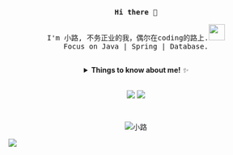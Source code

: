  <p align="center">
  <samp>
    <strong>
      Hi there 👋
    </strong>
    <br><br>
    I'm 小路, 不务正业的我，偶尔在coding的路上.<img src="https://media.giphy.com/media/WUlplcMpOCEmTGBtBW/giphy.gif"  width="32" height="32" /><br>
    Focus on Java | Spring | Database.
    <br><br>
  </samp>
</p>

<details>
  <summary align="center"> <b> Things to know about me! </b> <i>✨</i> </summary>
  
  <br>

---

- 🔭 I’m currently contributing to the organization [Lotharing](https://github.com/Lotharing)
- 🌱 I’m currently learning Microservice & Golang
- 💬 Please leave your comments [here](https://github.com/Lotharing/Lotharing/issues)

---

**- Languages and Tools:**  

<div align="center">
 
 <code><a href="https://github.com/Lotharing?tab=repositories"><img height="20" src="https://img.shields.io/badge/-Java-ed5a65?style=for-the-badge&logo=Java&logoColor=fff" style="vertical-align:top; margin:4px"></a></code>
 
 <code><a href="https://github.com/Lotharing?tab=repositories"><img height="20" src="https://img.shields.io/badge/-Spring-229453?style=for-the-badge&logo=Spring&logoColor=fff" style="vertical-align:top; margin:4px"></a></code>
  
 <code><a href="https://github.com/Lotharing?tab=repositories"><img height="20" src="https://img.shields.io/badge/-Mysql-346c9c?style=for-the-badge&logo=Mysql&logoColor=fff" style="vertical-align:top; margin:4px"></a></code>
   
   <code><a href="https://github.com/Lotharing?tab=repositories"><img height="20" src="https://img.shields.io/badge/-RabbitMQ-fc8c23?style=for-the-badge&logo=Rabbitmq&logoColor=fff" style="vertical-align:top; margin:4px"></a></code>
   
   <code><a href="https://github.com/Lotharing?tab=repositories"><img height="20" src=" https://img.shields.io/badge/-ElasticSearch-15559a?style=for-the-badge&logo=ElasticSearch&logoColor=fff" style="vertical-align:top; margin:4px"></a></code>
   
   <code><a href="https://github.com/Lotharing?tab=repositories"><img height="20" src="https://img.shields.io/badge/-Redis-DC143C?style=for-the-badge&logo=Redis&logoColor=fff" style="vertical-align:top; margin:4px"></a></code>
   
   <code><a href="https://github.com/Lotharing?tab=repositories"><img height="20" src="https://img.shields.io/badge/-RabbitMQ-fc8c23?style=for-the-badge&logo=Rabbitmq&logoColor=fff" style="vertical-align:top; margin:4px"></a></code>
  
</div>

---

</details>

<br>

<p align="center">
  <img src="https://github-readme-stats.vercel.app/api?username=Lotharing&show_icons=true&theme=algolia&include_all_commits=true&hide=contribs&count_private=true&line_height=32" style="vertical-align:top;">
    <img src="https://github-readme-stats.vercel.app/api/top-langs/?username=Lotharing&show_icons=true&theme=algolia&langs_count=3&layout=default&hide_border=false" style="vertical-align:top;">
</p>
<br>
<p align="center"> <img src="https://komarev.com/ghpvc/?username=Lotharing&color=blue&label=views" alt="小路" /> </p>

<img src="https://camo.githubusercontent.com/a2f4a3a45e5ca8ea9ae5253e808c8d13c709cd54/687474703a2f2f72616e646f6a732e636f6d2f696d616765732f62617273536d616c6c2e676966" />


<!--

**Lotharing/Lotharing** is a ✨ _special_ ✨ repository because its `README.md` (this file) appears on your GitHub profile.

Here are some ideas to get you started:

- 🔭 I’m currently working on ...
- 🌱 I’m currently learning ...
- 👯 I’m looking to collaborate on ...
- 🤔 I’m looking for help with ...
- 💬 Ask me about ...
- 📫 How to reach me: ...
- 😄 Pronouns: ...
- ⚡ Fun fact: ...
-->
